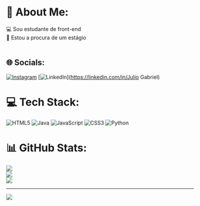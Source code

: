 # 💫 About Me:
💻 Sou estudante de front-end<br>👾 Estou a procura de um estágio<br><br>


## 🌐 Socials:
[![Instagram](https://img.shields.io/badge/Instagram-%23E4405F.svg?logo=Instagram&logoColor=white)](https://instagram.com/juliogabrielxp) [![LinkedIn](https://img.shields.io/badge/LinkedIn-%230077B5.svg?logo=linkedin&logoColor=white)](https://linkedin.com/in/Julio Gabriel) 

# 💻 Tech Stack:
![HTML5](https://img.shields.io/badge/html5-%23E34F26.svg?style=for-the-badge&logo=html5&logoColor=white) ![Java](https://img.shields.io/badge/java-%23ED8B00.svg?style=for-the-badge&logo=openjdk&logoColor=white) ![JavaScript](https://img.shields.io/badge/javascript-%23323330.svg?style=for-the-badge&logo=javascript&logoColor=%23F7DF1E) ![CSS3](https://img.shields.io/badge/css3-%231572B6.svg?style=for-the-badge&logo=css3&logoColor=white) ![Python](https://img.shields.io/badge/python-3670A0?style=for-the-badge&logo=python&logoColor=ffdd54)
# 📊 GitHub Stats:
![](https://github-readme-stats.vercel.app/api?username=juliogabrielxp&theme=dark&hide_border=false&include_all_commits=false&count_private=false)<br/>
![](https://github-readme-streak-stats.herokuapp.com/?user=juliogabrielxp&theme=dark&hide_border=false)<br/>
![](https://github-readme-stats.vercel.app/api/top-langs/?username=juliogabrielxp&theme=dark&hide_border=false&include_all_commits=false&count_private=false&layout=compact)

---
[![](https://visitcount.itsvg.in/api?id=juliogabrielxp&icon=0&color=0)](https://visitcount.itsvg.in)

<!-- Proudly created with GPRM ( https://gprm.itsvg.in ) -->